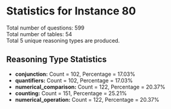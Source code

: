 # Statistics for Instance 80<br/>
Total number of questions: 599<br/>
Total number of tables: 54<br/>
Total 5 unique reasoning types are produced.<br/>
## Reasoning Type Statistics<br/>
- **conjunction:** Count = 102, Percentage = 17.03%<br/>
- **quantifiers:** Count = 102, Percentage = 17.03%<br/>
- **numerical_comparison:** Count = 122, Percentage = 20.37%<br/>
- **counting:** Count = 151, Percentage = 25.21%<br/>
- **numerical_operation:** Count = 122, Percentage = 20.37%<br/>
